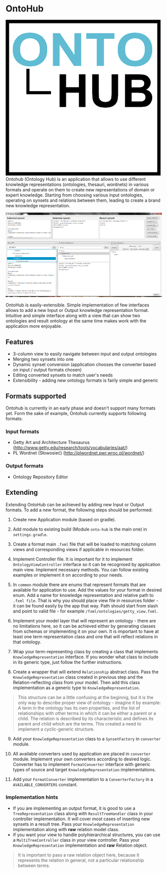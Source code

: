 # OntoHub

![Alt text](https://raw.githubusercontent.com/MatPiw/OntoHub/master/images/ontohub-logo-small.png "OntoHub logo")
Ontohub (Ontology Hub) is an application that allows to use different knowledge representations (ontologies, thesauri, wordnets) in various formats and operate on them to create new representations of domain or expert knowledge.
Starting from choosing various input ontologies, operating on synsets and relations between them, leading to create a brand new knowledge representation.

![Alt text](https://raw.githubusercontent.com/MatPiw/OntoHub/master/images/ontohub-view.png "OntoHub view")

OntoHub is easily-extensible. Simple implementation of few interfaces allows to add a new Input or Output knowledge representation format.
Intuitive and simple interface along with a view that can show two ontologies and result ontology at the same time makes work with the application more enjoyable.

## Features
- 3-column view to easily navigate between input and output ontologies
- Merging two synsets into one
- Dynamic synset conversion (application chooses the converter based on input / output formats chosen)
- Editing converted synsets to match user's needs
- Extensibility - adding new ontology formats is fairly simple and generic

## Formats supported
Ontohub is currently in an early phase and doesn't support many formats yet. Form the sake of example, Ontohub currently supports following formats:

### Input formats
- Getty Art and Architecture Thesaurus (http://www.getty.edu/research/tools/vocabularies/aat/)
- PL Wordnet (Słowosieć) (http://plwordnet.pwr.wroc.pl/wordnet/)

### Output formats
- Ontology Repository Editor

## Extending
Extending OntoHub can be achieved by adding new Input or Output formats. To add a new format, the following steps should be performed:

1. Create new Application module (based on gradle).

2. Add module to existing build (Module `onto-hub` is the main one) in `settings.gradle`.

3. Create a format main `.fxml` file that will be loaded to matching column views and corresponding views if applicable in resources folder.

4. Implement Controller file. It is important for it to implement `OntologyViewController` interface so it can be recognised by application main view. Implement necessary methods. You can follow existing examples or implement it on according to your needs.

5. In `common` module there are enums that represent formats that are available for application to use. Add the values for your format in desired enum.
Add a name for knowledge representation and relative path to `.fxml file`. That is why you should place view file in resources folder - it can be found easily by the app that way.
Path should start from slash and point to valid file - for example `/fxml/ontologies/getty_view.fxml`.

6. Implement your model layer that will represent an ontology - there are no limitations here, so it can be achieved either by generating classes from schemas or implementing it on your own.
It is important to have at least one term representation class and one that will reflect relations in that ontology.

7. Wrap your term-representing class by creating a class that implements `KnowledgeRepresentation` interface. If you wonder what class to include in its generic type, just follow the further instructions.

8. Create a wrapper that will extend `Relationship` abstract class. Pass the `KnowledgeRepresentation` class created in previous step and the Relation-reflecting class from your model. Then add this class implementation as a generic type to `KnowledgeRepresentation`.
>This structure can be a little confusing at the beginnig, but it is the only way to describe proper view of ontology - imagine it by example:
A term in the ontology has its own properties, and the list of relationships with other terms in which it can be either a parent or a child.
The relation is described by its characteristic and defines its parent and child which are the terms.
This created a need to implement a cyclic-generic structure.

9. Add your `KnowledgeRepresentation` class to a `SynsetFactory` in `converter` module.

10. All available converters used by application are placed in `converter` module. Implement your own converters according to desired logic. Converter has to implement `FormatConverter` interface with generic types of source and target `KnowledgeRepresentation` implementations.

11. Add your `FormatConverter` implementation to a `ConverterFactory` in a `AVAILABLE_CONVERTERS` constant.

### Implementation hints
- If you are implementing an output format, it is good to use a `TreeRepresentation` class along with `ResultTreeHandler` class in your controller implementation. It will cover most cases of inserting new synsets in a result tree. Pass your `KnowledgeRepresentation` implementation along with **raw** relation model class.
- If you want your view to handle polyhierarchical structures, you can use a `MultiTreeController` class in your view controller. Pass your `KnowledgeRepresentation` implementation and **raw** Relation object.
> It is important to pass a raw relation object here, because it represents the relation in general, not a particular relationship between terms.
